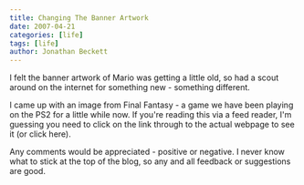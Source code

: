 ```yaml
---
title: Changing The Banner Artwork
date: 2007-04-21
categories: [life]
tags: [life]
author: Jonathan Beckett
---
```


I felt the banner artwork of Mario was getting a little old, so had a scout around on the internet for something new - something different.

I came up with an image from Final Fantasy - a game we have been playing on the PS2 for a little while now. If you're reading this via a feed reader, I'm guessing you need to click on the link through to the actual webpage to see it (or click here).

Any comments would be appreciated - positive or negative. I never know what to stick at the top of the blog, so any and all feedback or suggestions are good.
